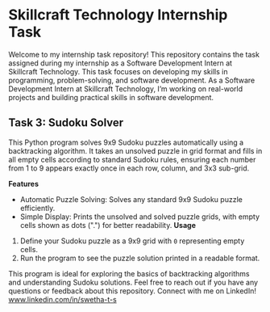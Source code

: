# Skillcraft Technology Internship Task

Welcome to my internship task repository! This repository contains the task assigned during my internship as a Software Development Intern at Skillcraft Technology. This task focuses on developing my skills in programming, problem-solving, and software development.
As a Software Development Intern at Skillcraft Technology, I’m working on real-world projects and building practical skills in software development. 

Task 3: Sudoku Solver
-----------------------
This Python program solves 9x9 Sudoku puzzles automatically using a backtracking algorithm. It takes an unsolved puzzle in grid format and fills in all empty cells according to standard Sudoku rules, ensuring each number from 1 to 9 appears exactly once in each row, column, and 3x3 sub-grid.

**Features**
- Automatic Puzzle Solving: Solves any standard 9x9 Sudoku puzzle efficiently.
- Simple Display: Prints the unsolved and solved puzzle grids, with empty cells shown as dots (".") for better readability.
**Usage**
1. Define your Sudoku puzzle as a 9x9 grid with `0` representing empty cells.
2. Run the program to see the puzzle solution printed in a readable format.

This program is ideal for exploring the basics of backtracking algorithms and understanding Sudoku solutions.
Feel free to reach out if you have any questions or feedback about this repository. Connect with me on LinkedIn! www.linkedin.com/in/swetha-t-s
